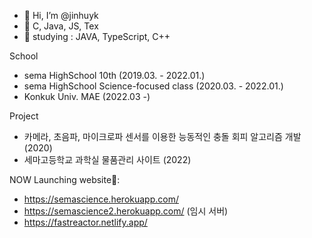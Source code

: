 - 👋 Hi, I’m @jinhuyk
- 👀 C, Java, JS, Tex
- 🌱 studying : JAVA, TypeScript, C++

School
- sema HighSchool 10th (2019.03. - 2022.01.)
- sema HighSchool Science-focused class (2020.03. - 2022.01.)
- Konkuk Univ. MAE (2022.03 -)

Project
- 카메라, 초음파, 마이크로파 센서를 이용한 능동적인 충돌 회피 알고리즘 개발(2020)
- 세마고등학교 과학실 물품관리 사이트 (2022)

NOW Launching website📖: 
- https://semascience.herokuapp.com/
- https://semascience2.herokuapp.com/ (임시 서버)
- https://fastreactor.netlify.app/



